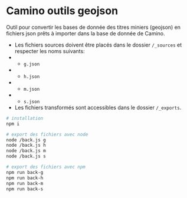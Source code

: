 # Camino outils geojson

Outil pour convertir les bases de donnée des titres miniers (geojson) en fichiers json prêts à importer dans la base de donnée de Camino.

* Les fichiers sources doivent être placés dans le dossier `/_sources` et respecter les noms suivants:
* * `g.json`
* * `h.json`
* * `m.json`
* * `s.json`
* Les fichiers transformés sont accessibles dans le dossier `/_exports`.

```bash
# installation
npm i

# export des fichiers avec node
node /back.js g
node /back.js h
node /back.js m
node /back.js s

# export des fichiers avec npm
npm run back-g
npm run back-h
npm run back-m
npm run back-s
```
